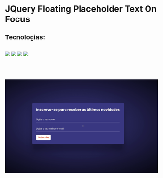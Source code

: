 # JQuery Floating Placeholder Text On Focus

## Tecnologias:
<br>
<img src="https://img.shields.io/static/v1?label=HTML&message=5&color=E34F26&style=plastic&logo=html5"/>


<img src="https://img.shields.io/static/v1?label=CSS&message=3&color=1572B6&style=plastic&logo=css3"/>

<img src="https://img.shields.io/static/v1?label=Javascript&message=   &color=F7DF1E&style=plastic&logo=javascript"/>

<img src="https://img.shields.io/static/v1?label=JQuery&message=   &color=0769AD&style=plastic&logo=jquery"/>
<br>
<br>
<br>
<h1 align="center">
  <img alt="JQueryFloatingPlaceholderTextOnFocus" title="#JQueryFloatingPlaceholderTextOnFocus" src="./assets/project-08.gif" />
</h1>